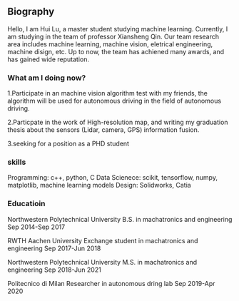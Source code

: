 ## Biography
Hello, I am Hui Lu, a master student studying machine learning. Currently, I am studying in the team of professor Xiansheng Qin. Our team research area includes machine learning, machine vision, eletrical engineering, machine disign, etc. Up to now, the team has achiened many awards, and has gained wide reputation.


### What am I doing now?

1.Participate in an machine vision algorithm test with my friends, the algorithm will be used for autonomous driving in the field of autonomous driving.

2.Particpate in the work of High-resolution map, and writing my graduation thesis about the sensors (Lidar, camera, GPS) information fusion.

3.seeking for a position as a PHD student



### skills

Programming: c++, python, C
Data Scienece: scikit, tensorflow, numpy, matplotlib, machine learning models
Design: Solidworks, Catia


### Educatioin

Northwestern Polytechnical University
B.S. in machatronics and engineering
Sep 2014-Sep 2017

RWTH Aachen University
Exchange student in machatronics and engineering
Sep 2017-Jun 2018

Northwestern Polytechnical University
M.S. in machatronics and engineering
Sep 2018-Jun 2021

Politecnico di Milan
Researcher in autonomous dring lab
Sep 2019-Apr 2020
